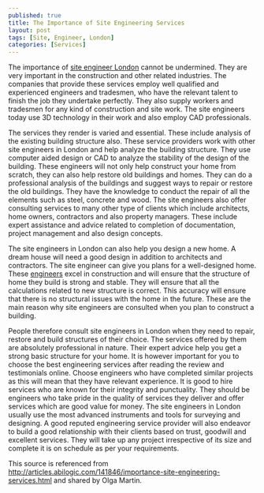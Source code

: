 ```yaml
---
published: true
title: The Importance of Site Engineering Services
layout: post
tags: [Site, Engineer, London]
categories: [Services]
---
```

The importance of <a href="http://datumsiteservices.co.uk">site engineer London</a> cannot be undermined. They are very important in the construction and other related industries. The companies that provide these services employ well qualified and experienced engineers and tradesmen, who have the relevant talent to finish the job they undertake perfectly. They also supply workers and tradesmen for any kind of construction and site work. The site engineers today use 3D technology in their work and also employ CAD professionals.

The services they render is varied and essential. These include analysis of the existing building structure also. These service providers work with other site engineers in London and help analyze the building structure. They use computer aided design or CAD to analyze the stability of the design of the building. These engineers will not only help construct your home from scratch, they can also help restore old buildings and homes. They can do a professional analysis of the buildings and suggest ways to repair or restore the old buildings. They have the knowledge to conduct the repair of all the elements such as steel, concrete and wood. The site engineers also offer consulting services to many other type of clients which include architects, home owners, contractors and also property managers. These include expert assistance and advice related to completion of documentation, project management and also design concepts. 

The site engineers in London can also help you design a new home. A dream house will need a good design in addition to architects and contractors. The site engineer can give you plans for a well-designed home. These <a href="http://www.ibosocial.com/KevinNixon/pressrelease.aspx?prid=500020">engineers</a> excel in construction and will ensure that the structure of home they build is strong and stable. They will ensure that all the calculations related to new structure is correct. This accuracy will ensure that there is no structural issues with the home in the future. These are the main reason why site engineers are consulted when you plan to construct a building. 

People therefore consult site engineers in London when they need to repair, restore and build structures of their choice. The services offered by them are absolutely professional in nature. Their expert advice help you get a strong basic structure for your home. It is however important for you to choose the best engineering services after reading the review and testimonials online. Choose engineers who have completed similar projects as this will mean that they have relevant experience. It is good to hire services who are known for their integrity and punctuality. They should be engineers who take pride in the quality of services they deliver and offer services which are good value for money. The site engineers in London usually use the most advanced instruments and tools for surveying and designing. A good reputed engineering service provider will also endeavor to build a good relationship with their clients based on trust, goodwill and excellent services. They will take up any project irrespective of its size and complete it is on schedule as per your requirements. 

This source is referenced from http://articles.abilogic.com/141846/importance-site-engineering-services.html and shared by Olga Martin.